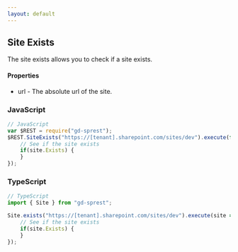 ```yaml
---
layout: default
---
```


## Site Exists

The site exists allows you to check if a site exists.

#### Properties

- url - The absolute url of the site.

### JavaScript

```js
// JavaScript
var $REST = require("gd-sprest");
$REST.SiteExists("https://[tenant].sharepoint.com/sites/dev").execute(function(site) {
    // See if the site exists
    if(site.Exists) {
    }
});
```

### TypeScript

```ts
// TypeScript
import { Site } from "gd-sprest";

Site.exists("https://[tenant].sharepoint.com/sites/dev").execute(site => {
    // See if the site exists
    if(site.Exists) {
    }
});
```